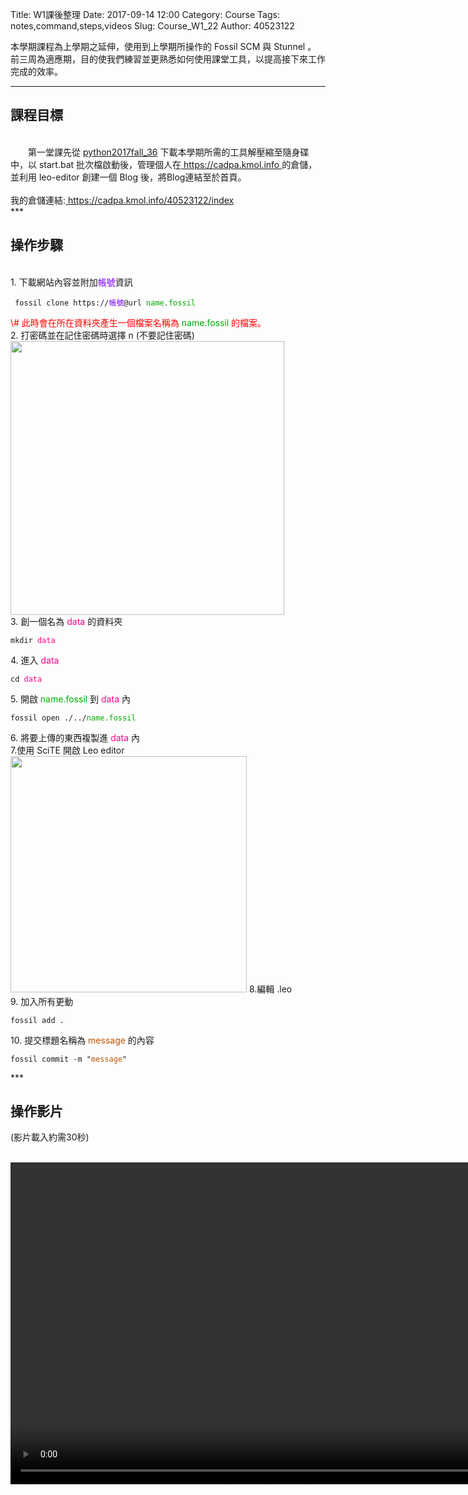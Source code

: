 Title: W1課後整理
Date: 2017-09-14 12:00
Category: Course
Tags: notes,command,steps,videos
Slug: Course_W1_22
Author: 40523122
    
 
本學期課程為上學期之延伸，使用到上學期所操作的 Fossil SCM 與 Stunnel 。<br/>
前三周為適應期，目的使我們練習並更熟悉如何使用課堂工具，以提高接下來工作完成的效率。<br/>
<!-- PELICAN_END_SUMMARY -->
***
<h2>課程目標</h2><br/>
　　第一堂課先從 <font color="#0066FF"><a href="http://service.mde.tw/public/python2017fall_36.7z">python2017fall_36</a></font> 下載本學期所需的工具解壓縮至隨身碟中，以 start.bat 批次檔啟動後，管理個人在<font color="#0066FF"><a href="https://cadpa.kmol.info"> https://cadpa.kmol.info </a> </font> 的倉儲，並利用 leo-editor 創建一個 Blog 後，將Blog連結至於首頁。<br/>
<br/>
我的倉儲連結:<font color="#0066FF"><a href="https://cadpa.kmol.info/40523122/index"> https://cadpa.kmol.info/40523122/index </a> </font><br/>
***
<h2>操作步驟</h2><br/>
1.  下載網站內容並附加<font color="#7700FF">帳號</font>資訊 <br/>
<pre><code> fossil clone https://<font color="#7700FF">帳號</font>@url <font color="#00AA00">name.fossil</font> </code></pre>
<font color="	#FF0000">\# 此時會在所在資料夾產生一個檔案名稱為 <font color="#00AA00">name.fossil</font> 的檔案。</font><br/>
2.  打密碼並在記住密碼時選擇 n (不要記住密碼)<br/>
<img src="./../pictures/remember_no.png" width="438" high="59"/><br/>
3.  創一個名為 <font color="#FF0088">data</font> 的資料夾<br/>
<pre><code>mkdir <font color="#FF0088">data</font></code></pre>
4.  進入 <font color="#FF0088">data</font><br/>
<pre><code>cd <font color="#FF0088">data</font></code></pre>
5.  開啟 <font color="#00AA00">name.fossil</font> 到 <font color="#FF0088">data</font> 內<br/>
<pre><code>fossil open ./../<font color="#00AA00">name.fossil</font> </code></pre>
6.  將要上傳的東西複製進 <font color="#FF0088">data</font> 內<br/>
7.使用 SciTE 開啟 Leo editor<br/>
<img src="./../pictures/open_leo.png" width="378" high="490"/>   
8.編輯 .leo <br/>
9.  加入所有更動<br/>
<pre><code>fossil add . </code></pre>
10.  提交標題名稱為 <font color="#BB5500">message</font> 的內容<br/>
<pre><code>fossil commit -m "<font color="#BB5500">message</font>"</code></pre>
***
<h2>操作影片</h2><p>(影片載入約需30秒)</p><br/>
<video id="movie" preload controls loop  width="960" height="515">
  <source src="./../videos/w1_video.mp4" type="video/mp4" />
</video>
